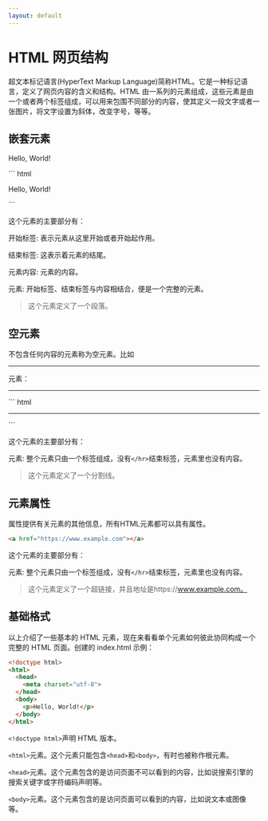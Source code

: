 ```yaml
---
layout: default
---
```

# HTML 网页结构

超文本标记语言(HyperText Markup Language)简称HTML。它是一种标记语言，定义了网页内容的含义和结构。HTML 由一系列的元素组成，这些元素是由一个或者两个标签组成，可以用来包围不同部分的内容，使其定义一段文字或者一张图片，将文字设置为斜体，改变字号，等等。 



## 嵌套元素

<p>Hello, World!</p>
``` html
<p>Hello, World!</p>
```

这个元素的主要部分有：

开始标签: 表示元素从这里开始或者开始起作用。

结束标签: 这表示着元素的结尾。

元素内容: 元素的内容。

元素: 开始标签、结束标签与内容相结合，便是一个完整的元素。

> 这个元素定义了一个段落。



## 空元素

不包含任何内容的元素称为空元素。比如 <hr> 元素：

<hr>
``` html
<hr>
```

这个元素的主要部分有：

元素: 整个元素只由一个标签组成，没有```</hr>```结束标签，元素里也没有内容。

> 这个元素定义了一个分割线。



## 元素属性

属性提供有关元素的其他信息，所有HTML元素都可以具有属性。

<a href="https://www.example.com"></a>
``` html
<a href="https://www.example.com"></a>
```

这个元素的主要部分有：

元素: 整个元素只由一个标签组成，没有```</hr>```结束标签，元素里也没有内容。

> 这个元素定义了一个超链接，并且地址是https://www.example.com。



## 基础格式

以上介绍了一些基本的 HTML 元素，现在来看看单个元素如何彼此协同构成一个完整的 HTML 页面。创建的 index.html 示例：

``` html
<!doctype html>
<html>
  <head>
    <meta charset="utf-8"> 
  </head>
  <body>
    <p>Hello, World!</p>
  </body>
</html>
```

```<!doctype html>```声明 HTML 版本。

```<html>```元素。这个元素只能包含```<head>```和```<body>```，有时也被称作根元素。

```<head>```元素。这个元素包含的是访问页面不可以看到的内容，比如说搜索引擎的搜索关键字或字符编码声明等。

```<body>```元素。这个元素包含的是访问页面可以看到的内容，比如说文本或图像等。
